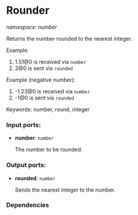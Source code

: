 # Rounder

_namespace: number_

Returns the number rounded to the nearest integer.

Example:

1. 1.51@0 is received via `number`
2. 2@0 is sent via `rounded`

Example (negative number):

1. -1.23@0 is received via `number`
2. -1@0 is sent via `rounded`

Keywords: number, round, integer

### Input ports:

* __number__: ` number `

    The number to be rounded.

### Output ports:

* __rounded__: ` number `

    Sends the nearest integer to the number.

### Dependencies




